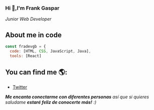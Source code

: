 ### Hi 👋,I'm Frank Gaspar 

<p><em>Junior Web Developer
</em></p> 

## About me in code
```javascript
const fradevgb = {
  code: [HTML, CSS, JavaScript, Java],
  tools: [React]
```
## You can find me 🌎:
- [Twitter](https://twitter.com/fradevgb)

<em><b>Me encanta conectarme con diferentes personas</b> así que si quieres saludame <b> estaré feliz de conocerte más!</b> :)</em>
<!--
**fradevgb/fradevgb** is a ✨ _special_ ✨ repository because its `README.md` (this file) appears on your GitHub profile.

Here are some ideas to get you started:

- 🔭 I’m currently working on ...
- 🌱 I’m currently learning ...
- 👯 I’m looking to collaborate on ...
- 🤔 I’m looking for help with ...
- 💬 Ask me about ...
- 📫 How to reach me: ...
- 😄 Pronouns: ...
- ⚡ Fun fact: ...
-->
